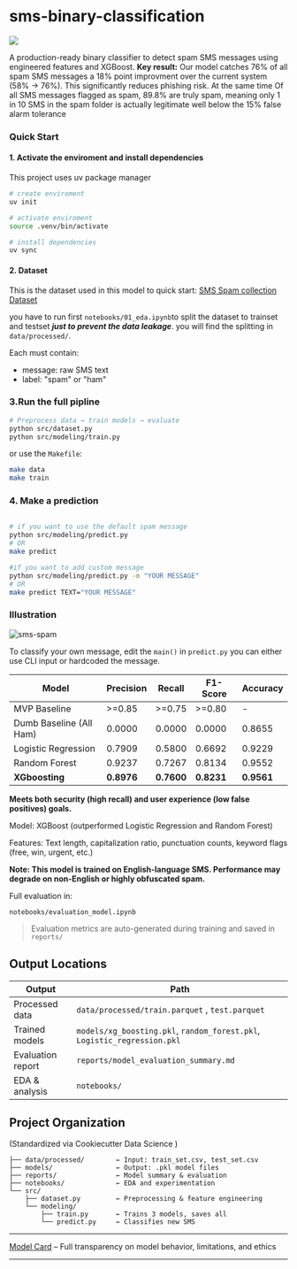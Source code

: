 # sms-binary-classification

<a target="_blank" href="https://cookiecutter-data-science.drivendata.org/">
    <img src="https://img.shields.io/badge/CCDS-Project%20template-328F97?logo=cookiecutter" />
</a>

A production-ready binary classifier to detect spam SMS messages using engineered features and XGBoost. 
**Key result:** Our model catches 76% of all spam SMS messages a 18% point improvment over the current system (58% -> 76%). This significantly reduces phishing risk. At the same time Of all SMS messages flagged as spam, 89.8% are truly spam, meaning only 1 in 10 SMS in the spam folder is actually legitimate well below the 15% false alarm tolerance

### Quick Start 

#### 1. Activate the enviroment and install dependencies 
This project uses uv package manager

```bash
# create enviroment 
uv init 

# activate enviroment 
source .venv/bin/activate

# install dependencies 
uv sync 
```
#### 2. Dataset
This is the dataset used in this model to quick start:
[SMS Spam collection Dataset](https://archive.ics.uci.edu/ml/datasets/sms+spam+collection)

you have to run first `notebooks/01_eda.ipynb`to split the dataset to trainset and testset ***just to prevent the data leakage***. 
you will find the splitting in `data/processed/`.

Each must contain:
- message: raw SMS text
- label: "spam" or "ham"


### 3.Run the full pipline 

```bash
# Preprocess data → train models → evaluate
python src/dataset.py
python src/modeling/train.py
```
or use the `Makefile`: 
```bash
make data 
make train 
```
### 4. Make a prediction

```bash

# if you want to use the default spam message
python src/modeling/predict.py 
# OR 
make predict 

#if you want to add custom message 
python src/modeling/predict.py -m "YOUR MESSAGE"
# OR 
make predict TEXT="YOUR MESSAGE"
```
### Illustration 
![sms-spam](data/external/sms-spam.gif)



To classify your own message, edit the `main()` in `predict.py` you can either use CLI input or hardcoded the message. 

| Model                   | Precision   | Recall   | F1-Score   | Accuracy   |
|-------------------------|-------------|----------|------------|------------|
| MVP Baseline            | >=0.85      | >=0.75   | >=0.80     | -          |
| Dumb Baseline (All Ham) | 0.0000      | 0.0000   | 0.0000     | 0.8655     |
| Logistic Regression     | 0.7909      | 0.5800   | 0.6692     | 0.9229     |
| Random Forest           | 0.9237      | 0.7267   | 0.8134     | 0.9552     |
| **XGboosting**              | **0.8976**      | **0.7600**   | **0.8231**     | **0.9561**     |


**Meets both security (high recall) and user experience (low false positives) goals.**

Model: XGBoost (outperformed Logistic Regression and Random Forest)

Features: Text length, capitalization ratio, punctuation counts, keyword flags (free, win, urgent, etc.)

**Note: This model is trained on English-language SMS. Performance may degrade on non-English or highly obfuscated spam.**



Full evaluation in:

`notebooks/evaluation_model.ipynb`

>Evaluation metrics are auto-generated during training and saved in `reports/`

## Output Locations

| Output | Path |
|---|---|
| Processed data | `data/processed/train.parquet` ,  `test.parquet` |
| Trained models | `models/xg_boosting.pkl`, `random_forest.pkl`, `Logistic_regression.pkl` |
| Evaluation report | `reports/model_evaluation_summary.md` |
| EDA & analysis | `notebooks/` |

## Project Organization

(Standardized via Cookiecutter Data Science )

```
├── data/processed/        ← Input: train_set.csv, test_set.csv
├── models/                ← Output: .pkl model files
├── reports/               ← Model summary & evaluation
├── notebooks/             ← EDA and experimentation
└── src/
    ├── dataset.py         ← Preprocessing & feature engineering
    └── modeling/
        ├── train.py       ← Trains 3 models, saves all
        └── predict.py     ← Classifies new SMS

```
--------

[Model Card](reports/model_card.md) – Full transparency on model behavior, limitations, and ethics

---
